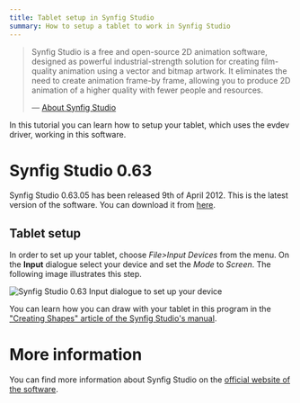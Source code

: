 ```yaml
---
title: Tablet setup in Synfig Studio
summary: How to setup a tablet to work in Synfig Studio
---
```

> Synfig Studio is a free and open-source 2D animation software, designed
> as powerful industrial-strength solution for creating film-quality
> animation using a vector and bitmap artwork. It eliminates the need to
> create animation frame-by frame, allowing you to produce 2D animation of
> a higher quality with fewer people and resources.
>
> — [About Synfig Studio](http://www.synfig.org/)

In this tutorial you can learn how to setup your tablet, which uses the
evdev driver, working in this software.

Synfig Studio 0.63
==================

Synfig Studio 0.63.05 has been released 9th of April 2012. This is the
latest version of the software. You can download it from
[here](http://www.synfig.org/cms/en/download/stable).

Tablet setup
------------

In order to set up your tablet, choose *File\>Input Devices* from the
menu. On the **Input** dialogue select your device and set the *Mode* to
*Screen*. The following image illustrates this step.

![Synfig Studio 0.63 Input dialogue to set up your
device](devicesetup.png "Synfig Studio 0.63 Input dialogue to set up your device")

You can learn how you can draw with your tablet in this program in the
["Creating Shapes" article of the Synfig Studio's
manual](http://wiki.synfig.org/wiki/Doc:Creating_Shapes#Using_tablet_to_draw_shapes).

More information
================

You can find more information about Synfig Studio on the [official
website of the software](http://www.synfig.org).
